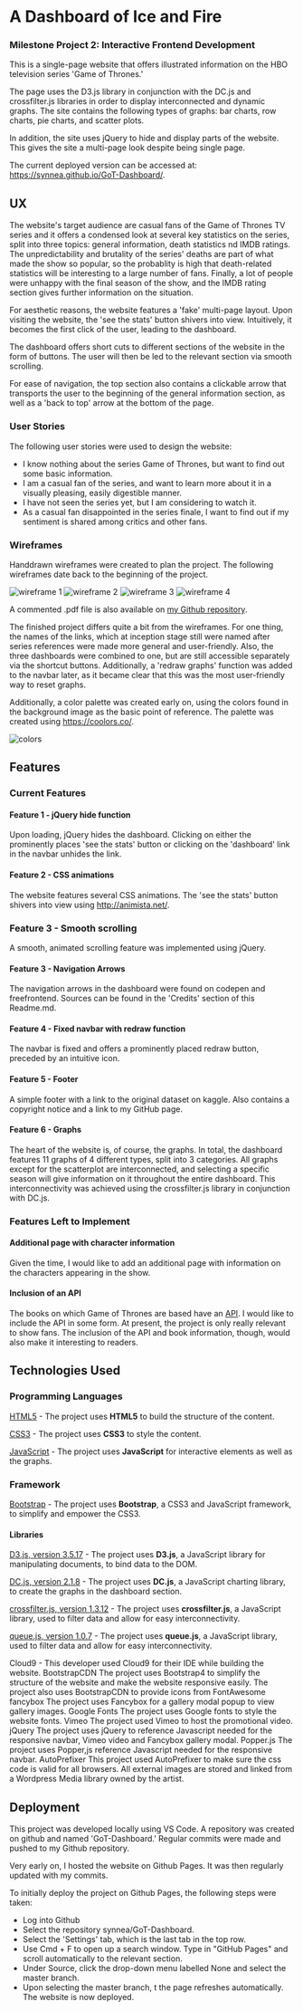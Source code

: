 # A Dashboard of Ice and Fire

### Milestone Project 2: Interactive Frontend Development


This is a single-page website that offers illustrated information on the HBO television series 'Game of Thrones.'

The page uses the D3.js library in conjunction with the DC.js and crossfilter.js libraries in order to display interconnected and dynamic graphs. The site contains the following types of graphs: bar charts, row charts, pie charts, and scatter plots.

In addition, the site uses jQuery to hide and display parts of the website. This gives the site a multi-page look despite being single page.

The current deployed version can be accessed at: https://synnea.github.io/GoT-Dashboard/.


## UX

The website's target audience are casual fans of the Game of Thrones TV series and it offers a condensed look at several key statistics on the series, split into three topics: general information, death statistics nd IMDB ratings. The unpredictability and brutality of the series' deaths are part of what made the show so popular, so the probablity is high that death-related statistics will be interesting to a large number of fans. Finally, a lot of people were unhappy with the final season of the show, and the IMDB rating section gives further information on the situation.

For aesthetic reasons, the website features a 'fake' multi-page layout. Upon visiting the website, the 'see the stats' button shivers into view. Intuitively, it becomes the first click of the user, leading to the dashboard.

The dashboard offers short cuts to different sections of the website in the form of buttons. The user will then be led to the relevant section via smooth scrolling.

For ease of navigation, the top section also contains a clickable arrow that transports the user to the beginning of the general information section, as well as a 'back to top' arrow at the bottom of the page.

### User Stories

The following user stories were used to design the website:

* I know nothing about the series Game of Thrones, but want to find out some basic information.
* I am a casual fan of the series, and want to learn more about it in a visually pleasing, easily digestible manner.
* I have not seen the series yet, but I am considering to watch it.
* As a casual fan disappointed in the series finale, I want to find out if my sentiment is shared among critics and other fans.

### Wireframes

Handdrawn wireframes were created to plan the project. The following wireframes date back to the beginning of the project.

![wireframe 1](https://github.com/synnea/GoT-Dashboard/blob/master/wireframes/wf1.jpg)
![wireframe 2](https://github.com/synnea/GoT-Dashboard/blob/master/wireframes/wf2.jpg)
![wireframe 3](https://github.com/synnea/GoT-Dashboard/blob/master/wireframes/wf3.jpg)
![wireframe 4](https://github.com/synnea/GoT-Dashboard/blob/master/wireframes/wf4.jpg)

A commented .pdf file is also available on [my Github repository](https://github.com/synnea/GoT-Dashboard/blob/master/wireframes/wf1-commented.pdf).

The finished project differs quite a bit from the wireframes. For one thing, the names of the links, which at inception stage still were named after series references were made more general and user-friendly. Also, the three dashboards were combined to one, but are still accessible separately via the shortcut buttons. Additionally, a 'redraw graphs' function was added to the navbar later, as it became clear that this was the most user-friendly way to reset graphs.

Additionally, a color palette was created early on, using the colors found in the background image as the basic point of reference. The palette was created using https://coolors.co/.

![colors](https://github.com/synnea/GoT-Dashboard/blob/master/wireframes/colorpalette1.png)


## Features

### Current Features

#### Feature 1 - jQuery hide function
Upon loading, jQuery hides the dashboard. Clicking on either the prominently places 'see the stats' button or clicking on the 'dashboard' link in the navbar unhides the link.

#### Feature 2 - CSS animations
The website features several CSS animations. The 'see the stats' button shivers into view using http://animista.net/. 

### Feature 3 - Smooth scrolling 
A smooth, animated scrolling feature was implemented using jQuery.

#### Feature 3 - Navigation Arrows
The navigation arrows in the dashboard were found on codepen and freefrontend. Sources can be found in the 'Credits' section of this Readme.md.

#### Feature 4 - Fixed navbar with redraw function
The navbar is fixed and offers a prominently placed redraw button, preceded by an intuitive icon. 

#### Feature 5 - Footer
A simple footer with a link to the original dataset on kaggle. Also contains a copyright notice and a link to my GitHub page.

#### Feature 6 - Graphs 
The heart of the website is, of course, the graphs. In total, the dashboard features 11 graphs of 4 different types, split into 3 categories. All graphs except for the scatterplot are interconnected, and selecting a specific season will give information on it throughout the entire dashboard. This interconnectivity was achieved using the crossfilter.js library in conjunction with DC.js.



### Features Left to Implement

#### Additional page with character information
Given the time, I would like to add an additional page with information on the characters appearing in the show.

#### Inclusion of an API
The books on which Game of Thrones are based have an [API](https://anapioficeandfire.com/). I would like to include the API in some form. At present, the project is only really relevant to show fans. The inclusion of the API and book information, though, would also make it interesting to readers.


## Technologies Used

### Programming Languages

 [HTML5](https://developer.mozilla.org/en-US/docs/Web/Guide/HTML/HTML5)
    - The project uses **HTML5** to build the structure of the content.
    
 [CSS3](https://developer.mozilla.org/en-US/docs/Web/CSS/CSS3)
    - The project uses **CSS3** to style the content.

 [JavaScript](https://developer.mozilla.org/de/docs/Web/JavaScript)
    - The project uses **JavaScript** for interactive elements as well as the graphs.    
    
### Framework
[Bootstrap](https://getbootstrap.com/)
    - The project uses **Bootstrap**, a CSS3 and JavaScript framework, to simplify and empower the CSS3.

#### Libraries

[D3.js, version 3.5.17](https://d3js.org/)
    - The project uses **D3.js**, a JavaScript library for manipulating documents, to bind data to the DOM.

[DC.js, version 2.1.8](https://dc-js.github.io/dc.js/)
    - The project uses **DC.js**, a JavaScript charting library, to create the graphs in the dashboard section.

[crossfilter.js, version 1.3.12](https://square.github.io/crossfilter/)
    - The project uses **crossfilter.js**, a JavaScript library, used to filter data and allow for easy interconnectivity.

[queue.js, version 1.0.7](https://github.com/d3/d3-queue)
    - The project uses **queue.js**, a JavaScript library, used to filter data and allow for easy interconnectivity.    



Cloud9 - This developer used Cloud9 for their IDE while building the website.
BootstrapCDN
The project uses Bootstrap4 to simplify the structure of the website and make the website responsive easily.
The project also uses BootstrapCDN to provide icons from FontAwesome
fancybox
The project uses Fancybox for a gallery modal popup to view gallery images.
Google Fonts
The project uses Google fonts to style the website fonts.
Vimeo
The project used Vimeo to host the promotional video.
jQuery
The project uses jQuery to reference Javascript needed for the responsive navbar, Vimeo video and Fancybox gallery modal.
Popper.js
The project uses Popper,js reference Javascript needed for the responsive navbar.
AutoPrefixer
This project used AutoPrefixer to make sure the css code is valid for all browsers.
All external images are stored and linked from a Wordpress Media library owned by the artist.


## Deployment
This project was developed locally using VS Code. A repository was created on github and named 'GoT-Dashboard.' Regular commits were made and pushed to my Github repository.

Very early on, I hosted the website on Github Pages. It was then regularly updated with my commits.

To initially deploy the project on Github Pages, the following steps were taken:

* Log into Github
* Select the repository synnea/GoT-Dashboard.
* Select the 'Settings' tab, which is the last tab in the top row.
* Use Cmd + F to open up a search window. Type in "GitHub Pages" and scroll automatically to the relevant section.
* Under Source, click the drop-down menu labelled None and select the master branch.
* Upon selecting the master branch, t the page refreshes automatically. The website is now deployed.
